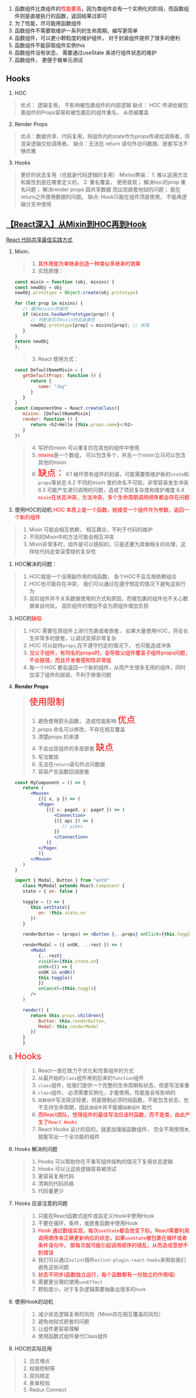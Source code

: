 1. 函数组件比类组件的<font color="red">性能要高</font>，因为类组件会有一个实例化的阶段，而函数组件则是直接执行的函数，返回结果过即可
2. 为了性能，尽可能用函数组件
3. 函数组件不需要取维护一系列的生命周期，编写更简单
4. 函数组件，可以更小颗粒度的维护组件， 对于封装组件提供了很多的便利
5. 函数组件不能获取组件实例this
6. 函数组件没有状态， 需要通过useState 来进行组件状态的维护
7. 函数组件， 更便于做单元测试

## Hooks 
1. HOC
> 优点： 逻辑复用， 不影响被包裹组件的内部逻辑
> 缺点： HOC 传递给被包裹组件的Props容易和被包裹后的组件重名， 从而被覆盖

2. Render Props
> 优点：数据共享、代码复用，将组件内的state作为props传递给调用者，将渲染逻辑交给调用者。
> 缺点：无法在 return 语句外访问数据、嵌套写法不够优雅

3. Hooks
> 更好的状态复用（也就是代码逻辑的复用）
> Mixins弊端： 1. 难以追溯方法和属性到底在哪里定义的， 2. 重名覆盖，
> 使用直观；
> 解决hoc的prop 重名问题；
> 解决render props 因共享数据 而出现嵌套地狱的问题；
> 能在return之外使用数据的问题。
> 缺点:  Hook只能在组件顶层使用， 不能再逻辑分支中使用

## [【React深入】从Mixin到HOC再到Hook](https://mp.weixin.qq.com/s?__biz=Mzk0MDMwMzQyOA==&mid=2247490057&idx=1&sn=e7a9abb4df2fb7f7baf406dbb20d8313&source=41#wechat_redirect)

[React 代码共享最佳实践方式](https://juejin.cn/post/6961000054018539550?share_token=783dc303-772a-4cc7-99c5-bb7c506af558)
1. Mixin:
   > 1. <font color=red>其作用是为单继承创造一种类似多继承的效果</font>
   > 2. 实现原理：
   ```js
   const mixin = function (obj, mixins) {
   const newObj = obj
   newObj.prototype = Object.create(obj.prototype)

   for (let prop in mixins) {
      // 遍历mixins的属性
      if (mixins.hasOwnPrototype(prop)) {
         // 判断是否为mixin的自身属性
         newObj.prototype[prop] = mixins[prop]; // 赋值
      }
   }
   return newObj
   }; 
   ```
   > 3. React 使用方式：
   ```js
   const DefaultNameMixin = {
      getDefaultProps: function () {
         return {
            name: "Joy"
         }
      }
   }
   const ComponentOne = React.createClass({
      mixins: [DefaultNameMixin]
      render: function () {
         return <h2>Hello {this.props.name}</h2>
      }
   })
   ```
   > 4. 写好的mixin 可以重复的在其他的组件中使用
   > 5. <font color=red>mixins</font>是一个数组， 可以包含多个，并且一个mixin立马可以包含其他的mixin
   > 6. <font color=red size=5>缺点：</font>
   > 6.1 破坏原有组件的封装，可能需要取维护新的`state`和`props`等状态
   > 6.2 不同的mixin 里的命名不可知，非常容易发生冲突
   > 6.3 可能产生递归调用的问题，造成了项目复杂度和维护难度
   > 6.4 <font color=red>`mixin`在状态冲突，方法冲突，多个生命周期调用顺序都会存在问题</font>
2. 使用HOC的动机
   <font color=red>HOC 本质上是一个函数，她接受一个组件作为参数，返回一个新的组件</font>
> 1. Mixin 可能会相互依赖， 相互耦合，不利于代码的维护
> 2. 不同的Mixin中的方法可能会相互冲突
> 3. Mixin非常多时，组件是可以感知的，只是还要为其做相关的处理，这样给代码走查滚雪球的复杂性
1. HOC解决的问题：
> 1. HOC就是一个没用副作用的纯函数， 各个HOC不会互相依赖组合
> 2. HOC也可能存在冲突， 我们可以通过在遵守预定的情况下避免这些行为
> 3. 高阶组件并不关系数据使用的方式和原因，而被包裹的组件也不关心数据来自何处， 高阶组件的增加不会为原组件增加负担
3. HOC的<font color="red">缺陷</font>
  > 1. HOC 需要在原组件上进行包裹或者嵌套， 如果大量使用HOC，将会长生非常多的嵌套，让调试变得非常复杂
  > 2. HOC 可以劫持`props`,在不遵守约定的情况下， 也可能造成冲突
  > 3. <font color=red>当父子组件，有同名的props时，会导致父组件覆盖子组件props问题，不会报错，而且开发者感知性非常低</font>
  > 4. 每一个HOC 都会返回一个新的组件，从而产生很多无用的组件，同时加深了组件的层级，不利于排查问题
4. **Render Props**
   > <font color=red size=5>使用限制</font>
   > 1. 避免使用箭头函数， 造成性能影响
   > <font color=red size=5>优点</font>
   > 1. props 命名可以修改，不存在相互覆盖
   > 2. 清楚props 的来源
   > 3. 不会出现组件的多层嵌套
   > <font color=red size=5>缺点</font>
   > 1. 写法繁琐
   > 2. 无法在`return`语句外访问数据
   > 3. 容易产生函数回调嵌套
   ```jsx
   const MyComponent = () => {
      return (
         <Mouse>
            {({ x, y }) => (
            <Page>
               {({ x: pageX, y: pageY }) => (
                  <Connection>
                  {({ api }) => {
                     // yikes
                  }}
                  </Connection>
               )}
            </Page>
            )}
         </Mouse>
      )
   }

   ```
   ```jsx
   import { Modal, Button } from "antd"
      class MyModal extends React.Component {
      state = { on: false }

      toggle = () => {
         this.setState({
            on: !this.state.on
         })
      }

      renderButton = (props) => <Button {...props} onClick={this.toggle} />

      renderModal = ({ onOK, ...rest }) => (
         <Modal
            {...rest}
            visible={this.state.on}
            onOk={() => {
            onOK && onOK()
            this.toggle()
            }}
            onCancel={this.toggle}
         />
      )

      render() {
         return this.props.children({
            Button: this.renderButton,
            Modal: this.renderModal
         })
      }
      }

   ```
5. <font size=5 color=red>Hooks</font>
   > 1. React一直在致力于优化和完善组件的方式
   > 2. 从最开始的`class`组件再到后来的`function`组件
   > 3. `class`组件，给我们提供一个完整的生命周期和状态，但是写法笨重
   > 4. `class`组件， 必须需要实例化，才能使用，性能是会有影响的
   > 5. `函数组件`写法简洁轻便，但是限制必须时纯函数，不能包含状态，也不支持生命周期，因此`类组件`并不能被`函数组件` 取代
   > 6. <font color=red>而React团队，觉得组件的最佳写法应该时函数，而不是类，由此产生了`React Hooks`</font>
   > 7. React Hooks 设计的目的，就是加强版函数组件， 完全不用使用`类`, 就能写出一个全功能的组件

6. Hooks 解决的问题
   > 1. Hooks 可以帮助你在不重写组件结构的情况下复用状态逻辑
   > 2. Hooks 可以让这些逻辑容易被测试
   > 3. 更容易复用代码
   > 4. 清爽的代码风格
   > 5. 代码量更少
7. Hooks 应该注意的问题
   > 1. 只能在React函数式组件或自定义Hook中使用Hook
   > 2. 不要在循环，条件，或嵌套函数中使用Hook
   > 3. <font color="red">Hook 通过数组实现，每次`useState`都会改变下标，React需要利用调用顺序来正确更新响应的状态，如果`useState`被包裹在循环或者条件语句中， 那每次就可能引起调用顺序的错乱，从而造成意想不到错误</font>
   > 4. 我们可以通过`eslint`插件`eslint-plugin-react-hooks`来帮助我们避免这些问题
   > 5. <font color="red">状态不同步(函数独立运行，每个函数都有一份独立的作用域)</font>
   > 6. 需要更合理的使用`useEffect`
   > 7. 颗粒度小，对于复杂逻辑需要抽象出很多的`hook`

8. 使用Hook的动机
   > 1. 减少状态逻辑复用的风险（Mixin存在相互覆盖的风险）
   > 2. 避免地狱式嵌套的问题
   > 3. 让组件更容易理解
   > 4. 使用函数式组件替代Class组件
9.  HOC的实际应用
   > 1. 日志埋点
   > 2. 权限控制等
   > 3. 双向绑定
   > 4. 表单校验
   > 5. Redux Connect 